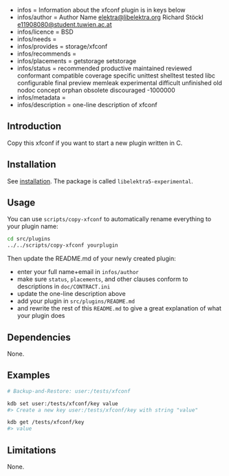 - infos = Information about the xfconf plugin is in keys below
- infos/author = Author Name <elektra@libelektra.org> Richard Stöckl <e11908080@student.tuwien.ac.at>
- infos/licence = BSD
- infos/needs =
- infos/provides = storage/xfconf
- infos/recommends =
- infos/placements = getstorage setstorage
- infos/status = recommended productive maintained reviewed conformant compatible coverage specific unittest shelltest tested libc configurable final preview memleak experimental difficult unfinished old nodoc concept orphan obsolete discouraged -1000000
- infos/metadata =
- infos/description = one-line description of xfconf

## Introduction

Copy this xfconf if you want to start a new
plugin written in C.

## Installation

See [installation](/doc/INSTALL.md).
The package is called `libelektra5-experimental`.

## Usage

You can use `scripts/copy-xfconf`
to automatically rename everything to your
plugin name:

```bash
cd src/plugins
../../scripts/copy-xfconf yourplugin
```

Then update the README.md of your newly created plugin:

- enter your full name+email in `infos/author`
- make sure `status`, `placements`, and other clauses conform to
  descriptions in `doc/CONTRACT.ini`
- update the one-line description above
- add your plugin in `src/plugins/README.md`
- and rewrite the rest of this `README.md` to give a great
  explanation of what your plugin does

## Dependencies

None.

## Examples

```sh
# Backup-and-Restore: user:/tests/xfconf

kdb set user:/tests/xfconf/key value
#> Create a new key user:/tests/xfconf/key with string "value"

kdb get /tests/xfconf/key
#> value
```

## Limitations

None.
